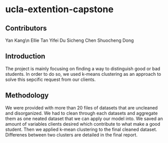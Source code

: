 # ucla-extention-capstone
## Contributors
Yan Kang\n
Ellie Tan
Yifei Du
Sicheng Chen
Shuocheng Dong

## Introduction
The project is mainly focusing on finding a way to distinguish good or bad students. In order to do so, we used k-means clustering as an approach to solve this sepcific request from our clients.

## Methodology
We were provided with more than 20 files of datasets that are uncleaned and disorganized. We had to clean through each datasets and aggregate them as one neated dataset that we can apply our model into. We saved an amount of variables clients desired which contribute to what make a good student. Then we applied k-mean clustering to the final cleaned dataset. Differenes between two clusters are detailed in the final report. 

